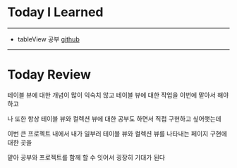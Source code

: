# Today I Learned

---

- tableView 공부 [github]()

---

# Today Review

테이블 뷰에 대한 개념이 많이 익숙치 않고 테이블 뷰에 대한 작업을 이번에 맡아서 해야 하고

나 또한 항상 테이블 뷰와 컬렉션 뷰에 대한 공부도 하면서 직접 구현하고 싶어햇는데

이번 큰 프로젝트 내에서 내가 일부러 테이블 뷰와 컬렉션 뷰를 나타내는 페이지 구현에 대한 곳을

맡아 공부와 프로젝트를 함께 할 수 잇어서 굉장히 기대가 된다
